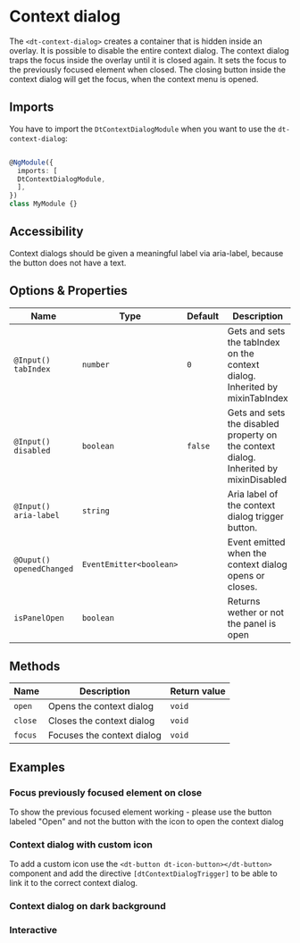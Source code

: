 # Context dialog

<docs-source-example example="DefaultContextDialogExampleComponent"></docs-source-example>

The `<dt-context-dialog>` creates a container that is hidden inside an overlay.
It is possible to disable the entire context dialog.
The context dialog traps the focus inside the overlay until it is closed again.
It sets the focus to the previously focused element when closed.
The closing button inside the context dialog will get the focus, when the context menu is opened.

## Imports

You have to import the `DtContextDialogModule` when you want to use the `dt-context-dialog`:

```typescript

@NgModule({
  imports: [
  DtContextDialogModule,
  ],
})
class MyModule {}

```

## Accessibility

Context dialogs should be given a meaningful label via aria-label, because the button does not have a text.

## Options & Properties

| Name | Type | Default | Description |
| --- | --- | --- | --- |
| `@Input() tabIndex` | `number` | `0` | Gets and sets the tabIndex on the context dialog. Inherited by mixinTabIndex |
| `@Input() disabled` | `boolean` | `false` | Gets and sets the disabled property on the context dialog. Inherited by mixinDisabled |
| `@Input() aria-label` | `string` |  | Aria label of the context dialog trigger button. |
| `@Ouput() openedChanged` | `EventEmitter<boolean>` |  | Event emitted when the context dialog opens or closes. |
| `isPanelOpen` | `boolean` |  | Returns wether or not the panel is open |

## Methods

| Name | Description | Return value |
| --- | --- | --- |
| `open` | Opens the context dialog | `void` |
| `close` | Closes the context dialog | `void` |
| `focus` | Focuses the context dialog | `void` |

## Examples

### Focus previously focused element on close

To show the previous focused element working - please use the button labeled "Open" and not the button with the icon to open the context dialog

<docs-source-example example="PrevFocusContextDialogExampleComponent"></docs-source-example>

### Context dialog with custom icon

To add a custom icon use the `<dt-button dt-icon-button></dt-button>` component and add the directive `[dtContextDialogTrigger]` to be able to link it to the correct context dialog.

<docs-source-example example="CustomIconContextDialogExampleComponent"></docs-source-example>

### Context dialog on dark background

<docs-source-example example="DarkContextDialogExampleComponent"></docs-source-example>

### Interactive

<docs-source-example example="InteractiveContextDialogExampleComponent"></docs-source-example>
